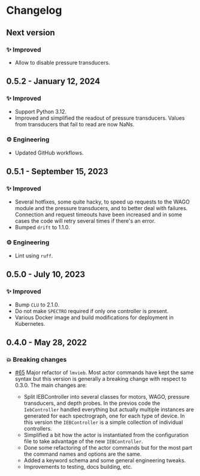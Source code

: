 # Changelog

## Next version

### ✨ Improved

* Allow to disable pressure transducers.


## 0.5.2 - January 12, 2024

### ✨ Improved

* Support Python 3.12.
* Improved and simplified the readout of pressure transducers. Values from transducers that fail to read are now NaNs.

### ⚙️ Engineering

* Updated GitHub workflows.


## 0.5.1 - September 15, 2023

### ✨ Improved

* Several hotfixes, some quite hacky, to speed up requests to the WAGO module and the pressure transducers, and to better deal with failures. Connection and request timeouts have been increased and in some cases the code will retry several times if there's an error.
* Bumped `drift` to 1.1.0.

### ⚙️ Engineering

* Lint using `ruff`.


## 0.5.0 - July 10, 2023

### ✨ Improved

* Bump `CLU` to 2.1.0.
* Do not make `SPECTRO` required if only one controller is present.
* Various Docker image and build modifications for deployment in Kubernetes.


## 0.4.0 - May 28, 2022

### 💥 Breaking changes

* [#65](https://github.com/sdss/lvmieb/pull/65) Major refactor of `lmvieb`. Most actor commands have kept the same syntax but this version is generally a breaking change with respect to 0.3.0. The main changes are:

  * Split IEBController into several classes for motors, WAGO, pressure transducers, and depth probes. In the previos code the `IebController` handled everything but actually multiple instances are generated for each spectrograph, one for each type of device. In this version the `IEBController` is a simple collection of individual controllers.
  * Simplified a bit how the actor is instantiated from the configuration file to take advantage of the new `IEBController`.
  * Done some refactoring of the actor commands but for the most part the command names and options are the same.
  * Added a keyword schema and some general engineering tweaks.
  * Improvements to testing, docs building, etc.
